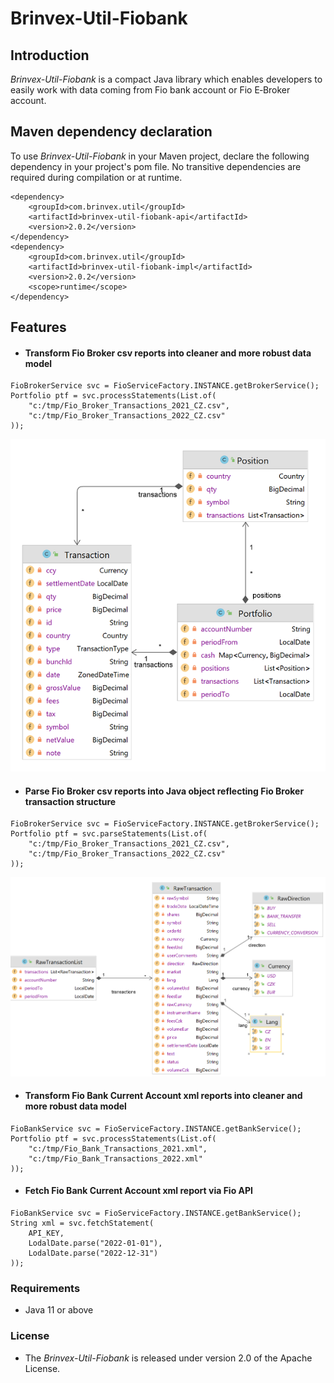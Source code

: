# Brinvex-Util-Fiobank

## Introduction

_Brinvex-Util-Fiobank_ is a compact Java library which enables developers 
to easily work with data coming from Fio bank account or Fio E&#x2011;Broker account.

## Maven dependency declaration
To use _Brinvex-Util-Fiobank_ in your Maven project, declare the following dependency in your project's pom file. 
No transitive dependencies are required during compilation or at runtime.
````
<dependency>
    <groupId>com.brinvex.util</groupId>
    <artifactId>brinvex-util-fiobank-api</artifactId>
    <version>2.0.2</version>
</dependency>
<dependency>
    <groupId>com.brinvex.util</groupId>
    <artifactId>brinvex-util-fiobank-impl</artifactId>
    <version>2.0.2</version>
    <scope>runtime</scope>
</dependency>
````
## Features

- #### Transform Fio Broker csv reports into cleaner and more robust data model

````
FioBrokerService svc = FioServiceFactory.INSTANCE.getBrokerService();
Portfolio ptf = svc.processStatements(List.of(
    "c:/tmp/Fio_Broker_Transactions_2021_CZ.csv",    
    "c:/tmp/Fio_Broker_Transactions_2022_CZ.csv"   
));
````
![Datamodel diagram](diagrams/datamodel_9.png)

- #### Parse Fio Broker csv reports into Java object reflecting Fio Broker transaction structure
````
FioBrokerService svc = FioServiceFactory.INSTANCE.getBrokerService();
Portfolio ptf = svc.parseStatements(List.of(
    "c:/tmp/Fio_Broker_Transactions_2021_CZ.csv",    
    "c:/tmp/Fio_Broker_Transactions_2022_CZ.csv"   
));
````
![Datamodel diagram](diagrams/datamodel_4.png)

- #### Transform Fio Bank Current Account xml reports into cleaner and more robust data model
````
FioBankService svc = FioServiceFactory.INSTANCE.getBankService();
Portfolio ptf = svc.processStatements(List.of(
    "c:/tmp/Fio_Bank_Transactions_2021.xml",  
    "c:/tmp/Fio_Bank_Transactions_2022.xml"  
));
````

- #### Fetch Fio Bank Current Account xml report via Fio API
````
FioBankService svc = FioServiceFactory.INSTANCE.getBankService();
String xml = svc.fetchStatement(
    API_KEY, 
    LodalDate.parse("2022-01-01"),
    LodalDate.parse("2022-12-31")  
));
````


### Requirements
- Java 11 or above

### License

- The _Brinvex-Util-Fiobank_ is released under version 2.0 of the Apache License.
